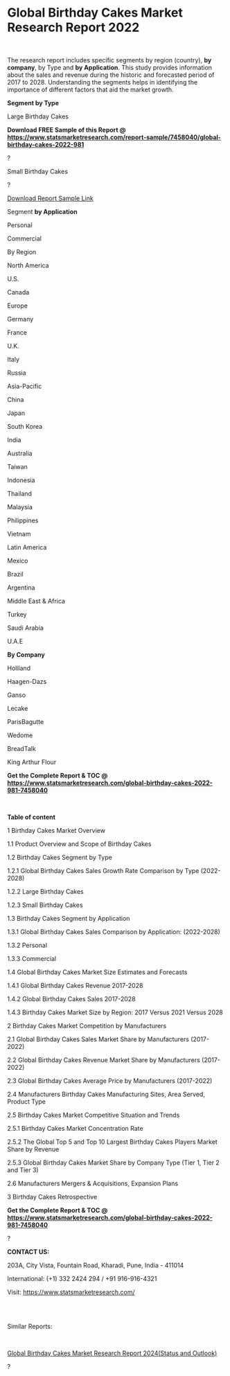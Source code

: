 <h1>Global Birthday Cakes Market Research Report 2022</h1><br/><p>The research report includes specific segments by region (country), <strong>by company</strong>, by Type and <strong>by Application</strong>. This study provides information about the sales and revenue during the historic and forecasted period of 2017 to 2028. Understanding the segments helps in identifying the importance of different factors that aid the market growth.</p>
 
 
 
 <p><strong>Segment by Type</strong></p>
 
 
 
 <p>Large Birthday Cakes</p>
 
 
 
 <div><b>Download FREE Sample of this Report @ <a href="https://www.statsmarketresearch.com/download-free-sample/7458040/global-birthday-cakes-2022-981">https://www.statsmarketresearch.com/report-sample/7458040/global-birthday-cakes-2022-981</a></b></div>
 
 
 
 <p>? </p>
 
 
 
 <p>Small Birthday Cakes</p>
 
 
 
 <p>? </p>
 
 
 
 <p><a href="https://www.statsmarketresearch.com/download-free-sample/7458040/global-birthday-cakes-2022-981">Download Report Sample Link</a></p>
 
 
 
 <p>Segment <strong>by Application</strong></p>
 
 
 
 <p>Personal</p>
 
 
 
 <p>Commercial</p>
 
 
 
 <p>By Region</p>
 
 
 
 <p>North America</p>
 
 
 
 <p>U.S.</p>
 
 
 
 <p>Canada</p>
 
 
 
 <p>Europe</p>
 
 
 
 <p>Germany</p>
 
 
 
 <p>France</p>
 
 
 
 <p>U.K.</p>
 
 
 
 <p>Italy</p>
 
 
 
 <p>Russia</p>
 
 
 
 <p>Asia-Pacific</p>
 
 
 
 <p>China</p>
 
 
 
 <p>Japan</p>
 
 
 
 <p>South Korea</p>
 
 
 
 <p>India</p>
 
 
 
 <p>Australia</p>
 
 
 
 <p>Taiwan</p>
 
 
 
 <p>Indonesia</p>
 
 
 
 <p>Thailand</p>
 
 
 
 <p>Malaysia</p>
 
 
 
 <p>Philippines</p>
 
 
 
 <p>Vietnam</p>
 
 
 
 <p>Latin America</p>
 
 
 
 <p>Mexico</p>
 
 
 
 <p>Brazil</p>
 
 
 
 <p>Argentina</p>
 
 
 
 <p>Middle East & Africa</p>
 
 
 
 <p>Turkey</p>
 
 
 
 <p>Saudi Arabia</p>
 
 
 
 <p>U.A.E</p>
 
 
 
 <p><strong>By Company</strong></p>
 
 
 
 <p>Holiland</p>
 
 
 
 <p>Haagen-Dazs</p>
 
 
 
 <p>Ganso</p>
 
 
 
 <p>Lecake</p>
 
 
 
 <p>ParisBagutte</p>
 
 
 
 <p>Wedome</p>
 
 
 
 <p>BreadTalk</p>
 
 
 
 <p>King Arthur Flour</p>
 
 
 
 <div><b>Get the Complete Report & TOC @ <a href="https://www.statsmarketresearch.com/global-birthday-cakes-2022-981-7458040">https://www.statsmarketresearch.com/global-birthday-cakes-2022-981-7458040</a></b></div>
 
 
 
 <p><br />
 
 <b>Table of content</b></p>
 
 
 
 <p>1 Birthday Cakes Market Overview<br />
 
 1.1 Product Overview and Scope of Birthday Cakes<br />
 
 1.2 Birthday Cakes Segment by Type<br />
 
 1.2.1 Global Birthday Cakes Sales Growth Rate Comparison by Type (2022-2028)<br />
 
 1.2.2 Large Birthday Cakes<br />
 
 1.2.3 Small Birthday Cakes<br />
 
 1.3 Birthday Cakes Segment by Application<br />
 
 1.3.1 Global Birthday Cakes Sales Comparison by Application: (2022-2028)<br />
 
 1.3.2 Personal<br />
 
 1.3.3 Commercial<br />
 
 1.4 Global Birthday Cakes Market Size Estimates and Forecasts<br />
 
 1.4.1 Global Birthday Cakes Revenue 2017-2028<br />
 
 1.4.2 Global Birthday Cakes Sales 2017-2028<br />
 
 1.4.3 Birthday Cakes Market Size by Region: 2017 Versus 2021 Versus 2028<br />
 
 2 Birthday Cakes Market Competition by Manufacturers<br />
 
 2.1 Global Birthday Cakes Sales Market Share by Manufacturers (2017-2022)<br />
 
 2.2 Global Birthday Cakes Revenue Market Share by Manufacturers (2017-2022)<br />
 
 2.3 Global Birthday Cakes Average Price by Manufacturers (2017-2022)<br />
 
 2.4 Manufacturers Birthday Cakes Manufacturing Sites, Area Served, Product Type<br />
 
 2.5 Birthday Cakes Market Competitive Situation and Trends<br />
 
 2.5.1 Birthday Cakes Market Concentration Rate<br />
 
 2.5.2 The Global Top 5 and Top 10 Largest Birthday Cakes Players Market Share by Revenue<br />
 
 2.5.3 Global Birthday Cakes Market Share by Company Type (Tier 1, Tier 2 and Tier 3)<br />
 
 2.6 Manufacturers Mergers & Acquisitions, Expansion Plans<br />
 
 3 Birthday Cakes Retrospective</p>
 
 
 
 <div><b>Get the Complete Report & TOC @ <a href="https://www.statsmarketresearch.com/global-birthday-cakes-2022-981-7458040">https://www.statsmarketresearch.com/global-birthday-cakes-2022-981-7458040</a></b></div>
 
 
 
 <p>? </p>
 
 
 
 <p><b>CONTACT US:</b><br />
 
 203A, City Vista, Fountain Road, Kharadi, Pune, India - 411014<br />
 
 International: (+1) 332 2424 294 / +91 916-916-4321<br />
 
 Visit: <a href="https://www.statsmarketresearch.com/">https://www.statsmarketresearch.com/</a><br />
 
 <br />
 
 <br />
 
 Similar Reports:<br />
 
 <br />
 
 <a href="https://www.statsmarketresearch.com/global-birthday-cakes-2024-120-7993506">Global Birthday Cakes Market Research Report 2024(Status and Outlook)</a><br />
 
 ? </p>